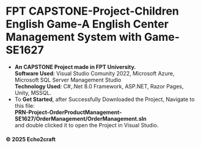 # FPT CAPSTONE-Project-Children English Game-A English Center Management System with Game-SE1627
- **An CAPSTONE Project made in FPT University.**<br>
**Software Used**: Visual Studio Comunity 2022, Microsoft Azure, Microsoft SQL Server Management Studio<br>
**Technology Used**: C#,.Net 8.0 Framework, ASP.NET, Razor Pages, Unity, MSSQL.
- To **Get Started**, after Successfully Downloaded the Project, Navigate to this file:<br>
**PRN-Project-OrderProductManagement-SE1627/OrderManagement/OrderManagement.sln**<br>
and double clicked it to open the Project in Visual Studio.
#### © 2025 Echo2craft

